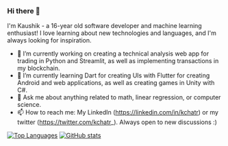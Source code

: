 ### Hi there 👋

<!--
**kchatr/kchatr** is a ✨ _special_ ✨ repository because its `README.md` (this file) appears on your GitHub profile.

Here are some ideas to get you started:

- 🔭 I’m currently working on ...
- 🌱 I’m currently learning ...
- 👯 I’m looking to collaborate on ...
- 🤔 I’m looking for help with ...
- 💬 Ask me about ...
- 📫 How to reach me: ...
- 😄 Pronouns: ...
- ⚡ Fun fact: ...
-->
I'm Kaushik - a 16-year old software developer and machine learning enthusiast! I love learning about new technologies and languages, and I'm always looking for inspiration.
- 🔭 I’m currently working on creating a technical analysis web app for trading in Python and Streamlit, as well as implementing transactions in my blockchain.
- 🌱 I’m currently learning Dart for creating UIs with Flutter for creating Android and web applications, as well as creating games in Unity with C#.
- 💬 Ask me about anything related to math, linear regression, or computer science. 
- 📫 How to reach me: My LinkedIn (https://linkedin.com/in/kchatr) or my twitter (https://twitter.com/kchatr_). Always open to new discussions :)

[![Top Languages](https://github-readme-stats.vercel.app/api/top-langs/?username=kchatr)](https://github.com/kchatr/github-readme-stats)
[![GitHub stats](https://github-readme-stats.vercel.app/api?username=kchatr&show_icons=true&theme=tokyonight)](https://github.com/kchatr/github-readme-stats)
